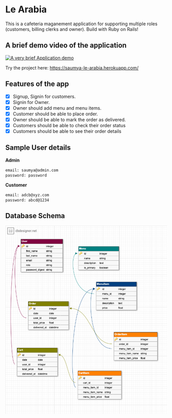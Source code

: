 # Le Arabia

This is a cafeteria maganement application for supporting multiple roles (customers, billing clerks and owner). Build with Ruby on Rails!

## A brief demo video of the application
[![A very brief Application demo](http://img.youtube.com/vi/8gechr-uAEY/0.jpg)](http://www.youtube.com/watch?v=8gechr-uAEY "Application Demo")

Try the project here: https://saumya-le-arabia.herokuapp.com/


## Features of the app
- [x] Signup, Signin for customers.
- [x] Signin for Owner.
- [x] Owner should add menu and menu items.
- [x] Customer should be able to place order.
- [x] Owner should be able to mark the order as delivered.
- [x] Customers should be able to check their order status
- [x] Customers should be able to see their order details

## Sample User details
**Admin**
```
email: saumya@admin.com
password: password
```

**Customer**
```
email: adcb@xyz.com
password: abcd@1234
```


## Database Schema
![Schema](./screenshots/cafeteria_db.png)
